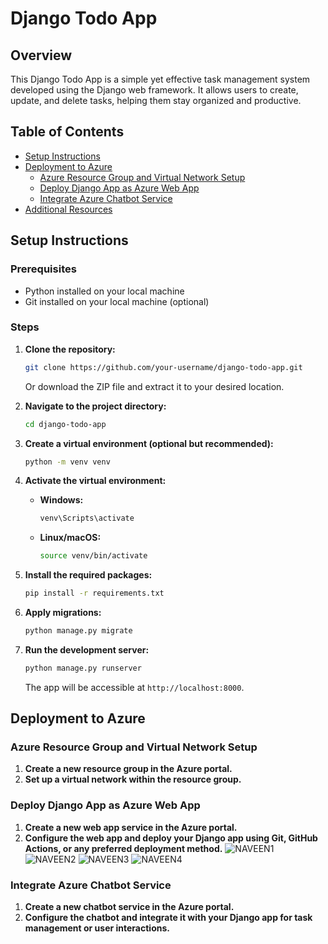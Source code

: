 # Django Todo App

## Overview

This Django Todo App is a simple yet effective task management system developed using the Django web framework. It allows users to create, update, and delete tasks, helping them stay organized and productive.

## Table of Contents

- [Setup Instructions](#setup-instructions)
- [Deployment to Azure](#deployment-to-azure)
  - [Azure Resource Group and Virtual Network Setup](#azure-resource-group-and-virtual-network-setup)
  - [Deploy Django App as Azure Web App](#deploy-django-app-as-azure-web-app)
  - [Integrate Azure Chatbot Service](#integrate-azure-chatbot-service)
- [Additional Resources](#additional-resources)

## Setup Instructions

### Prerequisites

- Python installed on your local machine
- Git installed on your local machine (optional)

### Steps

1. **Clone the repository:**

   ```bash
   git clone https://github.com/your-username/django-todo-app.git
   ```

   Or download the ZIP file and extract it to your desired location.

2. **Navigate to the project directory:**

   ```bash
   cd django-todo-app
   ```

3. **Create a virtual environment (optional but recommended):**

   ```bash
   python -m venv venv
   ```

4. **Activate the virtual environment:**

   - **Windows:**

     ```bash
     venv\Scripts\activate
     ```

   - **Linux/macOS:**

     ```bash
     source venv/bin/activate
     ```

5. **Install the required packages:**

   ```bash
   pip install -r requirements.txt
   ```

6. **Apply migrations:**

   ```bash
   python manage.py migrate
   ```

7. **Run the development server:**

   ```bash
   python manage.py runserver
   ```

   The app will be accessible at `http://localhost:8000`.

## Deployment to Azure

### Azure Resource Group and Virtual Network Setup

1. **Create a new resource group in the Azure portal.**
2. **Set up a virtual network within the resource group.**

### Deploy Django App as Azure Web App

1. **Create a new web app service in the Azure portal.**
2. **Configure the web app and deploy your Django app using Git, GitHub Actions, or any preferred deployment method.**
![NAVEEN1](https://github.com/Navin-66/Django/assets/113427260/87dcd99c-bd3d-46a9-9520-fba2692fdf06)
![NAVEEN2](https://github.com/Navin-66/Django/assets/113427260/c7770caa-7d7b-442a-95cf-3568021fe346)
![NAVEEN3](https://github.com/Navin-66/Django/assets/113427260/d1b80f89-0c95-4c14-a6b4-7916f380d659)
![NAVEEN4](https://github.com/Navin-66/Django/assets/113427260/75cc4b2c-2764-4281-8738-cf6a56a88030)



### Integrate Azure Chatbot Service

1. **Create a new chatbot service in the Azure portal.**
2. **Configure the chatbot and integrate it with your Django app for task management or user interactions.**

